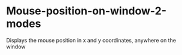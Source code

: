 # Mouse-position-on-window-2-modes
Displays the mouse position in x and y coordinates, anywhere on the window
